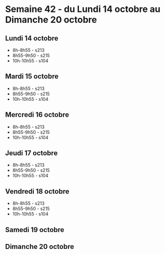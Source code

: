 # Semaine 42 - du Lundi 14 octobre au Dimanche 20 octobre


## Lundi 14 octobre

* 8h-8h55 - s213
* 8h55-9h50 - s215
* 10h-10h55 - s104

## Mardi 15 octobre

* 8h-8h55 - s213
* 8h55-9h50 - s215
* 10h-10h55 - s104

## Mercredi 16 octobre

* 8h-8h55 - s213
* 8h55-9h50 - s215
* 10h-10h55 - s104

## Jeudi 17 octobre

* 8h-8h55 - s213
* 8h55-9h50 - s215
* 10h-10h55 - s104

## Vendredi 18 octobre

* 8h-8h55 - s213
* 8h55-9h50 - s215
* 10h-10h55 - s104

## Samedi 19 octobre


## Dimanche 20 octobre

